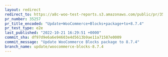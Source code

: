 ```yaml
---
layout: redirect
redirect_to: https://a8c-woo-test-reports.s3.amazonaws.com/public/pr/35257/e2e/index.html
pr_number: 35257
pr_title_encoded: "Update+WooCommerce+Blocks+package+to+8.7.4"
pr_test_type: e2e
last_published: "2022-10-21 16:29:51 +0000"
commit_sha: df97d9e6a6e94603e4d5613b9ae11a71587e0009
commit_message: "Update WooCommerce Blocks package to 8.7.4"
branch_name: update/woocommerce-blocks-8.7.4
---
```

